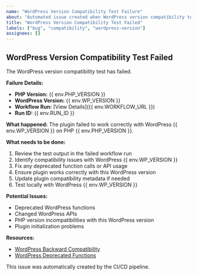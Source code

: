 ```yaml
---
name: "WordPress Version Compatibility Test Failure"
about: "Automated issue created when WordPress version compatibility tests fail"
title: "WordPress Version Compatibility Test Failed"
labels: ["bug", "compatibility", "wordpress-version"]
assignees: []
---
```


## WordPress Version Compatibility Test Failed

The WordPress version compatibility test has failed.

**Failure Details:**
- **PHP Version:** {{ env.PHP_VERSION }}
- **WordPress Version:** {{ env.WP_VERSION }}
- **Workflow Run:** [View Details]({{ env.WORKFLOW_URL }})
- **Run ID:** {{ env.RUN_ID }}

**What happened:**
The plugin failed to work correctly with WordPress {{ env.WP_VERSION }} on PHP {{ env.PHP_VERSION }}.

**What needs to be done:**
1. Review the test output in the failed workflow run
2. Identify compatibility issues with WordPress {{ env.WP_VERSION }}
3. Fix any deprecated function calls or API usage
4. Ensure plugin works correctly with this WordPress version
5. Update plugin compatibility metadata if needed
6. Test locally with WordPress {{ env.WP_VERSION }}

**Potential Issues:**
- Deprecated WordPress functions
- Changed WordPress APIs
- PHP version incompatibilities with this WordPress version
- Plugin initialization problems

**Resources:**
- [WordPress Backward Compatibility](https://developer.wordpress.org/plugins/plugin-basics/determining-plugin-and-content-directories/)
- [WordPress Deprecated Functions](https://developer.wordpress.org/reference/functions/)

This issue was automatically created by the CI/CD pipeline.
